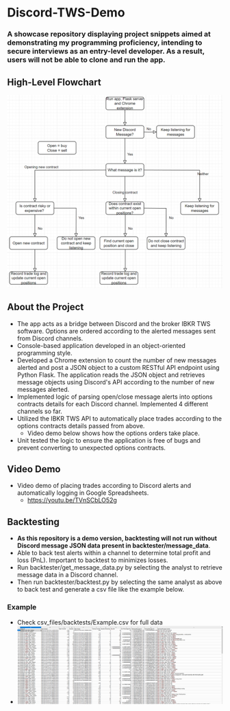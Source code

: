 # Discord-TWS-Demo #
### A showcase repository displaying project snippets aimed at demonstrating my programming proficiency, intending to secure interviews as an entry-level developer. As a result, users will not be able to clone and run the app. ### 

## High-Level Flowchart ##
![Alt text](<High level flowchart.PNG>)

## About the Project ##
- The app acts as a bridge between Discord and the broker IBKR TWS software. Options are ordered according to the alerted messages sent from Discord channels.  
- Console-based application developed in an object-oriented programming style. 
- Developed a Chrome extension to count the number of new messages alerted and post a JSON object to a custom RESTful API endpoint using Python Flask. The application reads the JSON object and retrieves message objects using Discord's API according to the number of new messages alerted. 
- Implemented logic of parsing open/close message alerts into options contracts details for each Discord channel. Implemented 4 different channels so far. 
- Utilized the IBKR TWS API to automatically place trades according to the options contracts details passed from above. 
  - Video demo below shows how the options orders take place. 
- Unit tested the logic to ensure the application is free of bugs and prevent converting to unexpected options contracts.

## Video Demo ##
- Video demo of placing trades according to Discord alerts and automatically logging in Google Spreadsheets. 
  - https://youtu.be/TVnSCbLO52g
## Backtesting ##
- **As this repository is a demo version, backtesting will not run without Discord message JSON data present in backtester/message_data**. 
- Able to back test alerts within a channel to determine total profit and loss (PnL). Important to backtest to minimizes losses. 
- Run backtester/get_message_data.py by selecting the analyst to retrieve message data in a Discord channel. 
- Then run backtester/backtest.py by selecting the same analyst as above to back test and generate a csv file like the example below. 

### Example ###
- Check csv_files/backtests/Example.csv for full data
- ![Alt text](image.png)